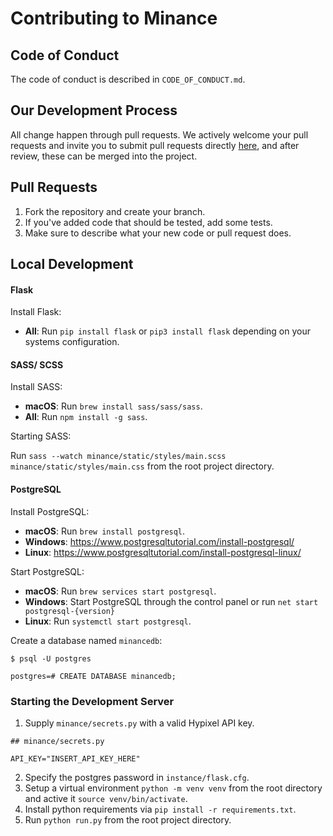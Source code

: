 # Contributing to Minance

## Code of Conduct

The code of conduct is described in `CODE_OF_CONDUCT.md`.

## Our Development Process

All change happen through pull requests. We actively welcome your pull requests and invite you to submit pull requests directly [here](https://github.com/minancenet/web/pulls), and after review, these can be merged into the project.

## Pull Requests

1. Fork the repository and create your branch.
2. If you've added code that should be tested, add some tests.
3. Make sure to describe what your new code or pull request does.

## Local Development

#### Flask

Install Flask:

- **All**: Run `pip install flask` or `pip3 install flask` depending on your systems configuration.

#### SASS/ SCSS

Install SASS:

- **macOS**: Run `brew install sass/sass/sass`.
- **All**: Run `npm install -g sass`.

Starting SASS:

Run `sass --watch minance/static/styles/main.scss minance/static/styles/main.css` from the root project directory.

#### PostgreSQL

Install PostgreSQL:

- **macOS**: Run `brew install postgresql`.
- **Windows**: https://www.postgresqltutorial.com/install-postgresql/
- **Linux**: https://www.postgresqltutorial.com/install-postgresql-linux/

Start PostgreSQL:

- **macOS**: Run `brew services start postgresql`.
- **Windows**: Start PostgreSQL through the control panel or run `net start postgresql-{version}`
- **Linux**: Run `systemctl start postgresql`.

Create a database named `minancedb`:
```
$ psql -U postgres

postgres=# CREATE DATABASE minancedb;
```

### Starting the Development Server

1. Supply `minance/secrets.py` with a valid Hypixel API key.

```
## minance/secrets.py

API_KEY="INSERT_API_KEY_HERE"
```
2. Specify the postgres password in `instance/flask.cfg`.
3. Setup a virtual environment `python -m venv venv` from the root directory and active it `source venv/bin/activate`.
4. Install python requirements via `pip install -r requirements.txt`.
5. Run `python run.py` from the root project directory.
